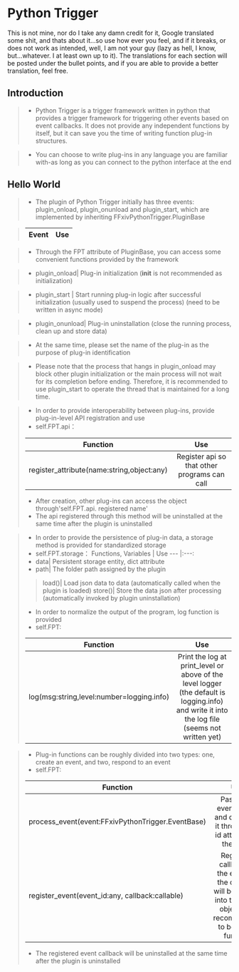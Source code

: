 Python Trigger
====
This is not mine, nor do I take any damn credit for it, Google translated some shit, and thats about it...so use how ever you feel, and if it breaks, or does not work as intended, well, I am not your guy (lazy as hell, I know, but...whatever.  I at least own up to it).  The translations for each section will be posted under the bullet points, and if you are able to provide a better translation, feel free.  


Introduction
--

> * Python Trigger is a trigger framework written in python that provides a trigger framework for triggering other events based on event callbacks. It does not provide any independent functions by itself, but it can save you the time of writing function plug-in structures.

> * You can choose to write plug-ins in any language you are familiar with-as long as you can connect to the python interface at the end

Hello World
--

> * The plugin of Python Trigger initially has three events: plugin_onload, plugin_onunload and plugin_start, which are implemented by inheriting FFxivPythonTrigger.PluginBase 


> Event | Use
> --- |:---:

> * Through the FPT attribute of PluginBase, you can access some convenient functions provided by the framework

> * plugin_onload| Plug-in initialization (__init__ is not recommended as initialization)


> *  plugin_start | Start running plug-in logic after successful initialization (usually used to suspend the process) (need to be written in async mode)

> * plugin_onunload| Plug-in uninstallation (close the running process, clean up and store data) 

> * At the same time, please set the name of the plug-in as the purpose of plug-in identification

> * Please note that the process that hangs in plugin_onload may block other plugin initialization or the main process will not wait for its completion before ending. Therefore, it is recommended to use plugin_start to operate the thread that is maintained for a long time.

> * In order to provide interoperability between plug-ins, provide plug-in-level API registration and use
> * self.FPT.api：
> 
> Function | Use
> --- |:---:
> register_attribute(name:string,object:any)| Register api so that other programs can call
> * After creation, other plug-ins can access the object through'self.FPT.api. registered name'
> * The api registered through this method will be uninstalled at the same time after the plugin is uninstalled

> * In order to provide the persistence of plug-in data, a storage method is provided for standardized storage
> * self.FPT.storage：
>  Functions, Variables | Use
> --- |:---:
> * data| Persistent storage entity, dict attribute
> * path| The folder path assigned by the plugin
>> load()| Load json data to data (automatically called when the plugin is loaded)
> store()| Store the data json after processing (automatically invoked by plugin uninstallation)
> 
> * In order to normalize the output of the program, log function is provided
> * self.FPT:
>
> Function | Use
> --- |:---:
> log(msg:string,level:number=logging.info)| Print the log at print_level or above of the level logger (the default is logging.info) and write it into the log file (seems not written yet)

> * Plug-in functions can be roughly divided into two types: one, create an event, and two, respond to an event
> * self.FPT:
>
> Function | Use
> --- |:---:
> process_event(event:FFxivPythonTrigger.EventBase)| Pass in an event object and distribute it through the id attribute of the event
> register_event(event_id:any, callback:callable)| Register a callback of the event id, the callback will be passed into the event object, it is recommended to be async function
> * The registered event callback will be uninstalled at the same time after the plugin is uninstalled
